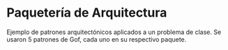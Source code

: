 # Paquetería de Arquitectura
Ejemplo de patrones arquitectónicos aplicados a un problema de clase. Se usaron 5 patrones de Gof, cada uno en su respectivo paquete.
